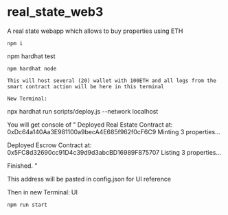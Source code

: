 # real_state_web3
A real state webapp which allows to buy properties using ETH

```
npm i

```
npm hardhat test

```
npm hardhat node

This will host several (20) wallet with 100ETH and all logs from the smart contract action will be here in this terminal

New Terminal:
``` 
npx hardhat run scripts/deploy.js --network localhost

You will get console of 
"
Deployed Real Estate Contract at: 0xDc64a140Aa3E981100a9becA4E685f962f0cF6C9
Minting 3 properties...

Deployed Escrow Contract at: 0x5FC8d32690cc91D4c39d9d3abcBD16989F875707
Listing 3 properties...

Finished.
"

This address will be pasted in config.json for UI reference

Then in new Terminal: UI
```
npm run start